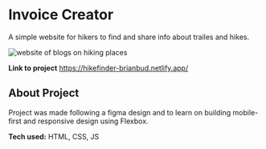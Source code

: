 # Invoice Creator

A simple website for hikers to find and share info about trailes and hikes.

![website of blogs on hiking places](./images/hikefinder.gif)

**Link to project** https://hikefinder-brianbud.netlify.app/

## About Project

Project was made following a figma design and to learn on building mobile-first and responsive design using Flexbox.

**Tech used:** HTML, CSS, JS
